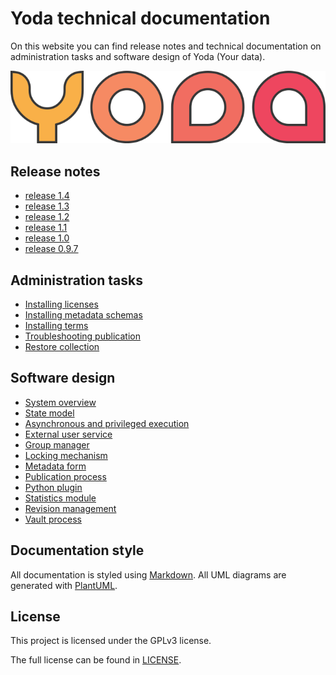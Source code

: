 # Yoda technical documentation
On this website you can find release notes and technical documentation on administration tasks and software design of Yoda (Your data).

![Logo Yoda](yoda.png)


## Release notes
- [release 1.4](release-notes/release-1.4.md)
- [release 1.3](release-notes/release-1.3.md)
- [release 1.2](release-notes/release-1.2.md)
- [release 1.1](release-notes/release-1.1.md)
- [release 1.0](release-notes/release-1.0.md)
- [release 0.9.7](release-notes/release-0.9.7.md)

## Administration tasks
- [Installing licenses](administration/installing-licenses.md)
- [Installing metadata schemas](administration/installing-metadata-schemas.md)
- [Installing terms](administration/installing-terms.md)
- [Troubleshooting publication](administration/troubleshooting-publication.md)
- [Restore collection](administration/restore-collection.md)

## Software design
- [System overview](design/system-overview.md)
- [State model](design/state-model.md)
- [Asynchronous and privileged execution](design/async-system-execution.md)
- [External user service](design/external-user-service.md)
- [Group manager](design/group-manager.md)
- [Locking mechanism](design/locking-mechanism.md)
- [Metadata form](design/metadata-form.md)
- [Publication process](design/publication-process.md)
- [Python plugin](design/python-plugin.md)
- [Statistics module](design/statistics.md)
- [Revision management](design/revisions.md)
- [Vault process](design/vault-process.md)

## Documentation style
All documentation is styled using [Markdown](https://guides.github.com/features/mastering-markdown/).
All UML diagrams are generated with [PlantUML](http://plantuml.com/).

## License
This project is licensed under the GPLv3 license.

The full license can be found in [LICENSE](LICENSE).
